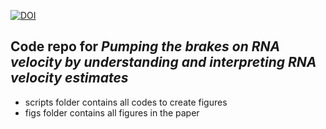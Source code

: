 [![DOI](https://zenodo.org/badge/483891595.svg)](https://zenodo.org/badge/latestdoi/483891595)

## Code repo for *Pumping the brakes on RNA velocity by understanding and interpreting RNA velocity estimates*

- scripts folder contains all codes to create figures
- figs folder contains all figures in the paper
